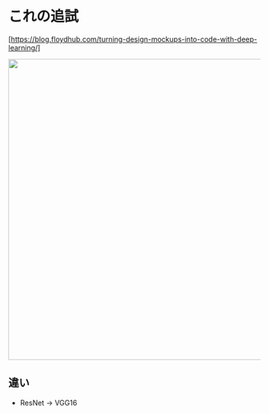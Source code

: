 # これの追試

[https://blog.floydhub.com/turning-design-mockups-into-code-with-deep-learning/]

<p align="center">
  <img width="600px" src="https://user-images.githubusercontent.com/4949982/36070922-c8c85b0e-0f48-11e8-8ae3-3dbf1bcc6b2b.png">
</p>

## 違い
- ResNet -> VGG16


